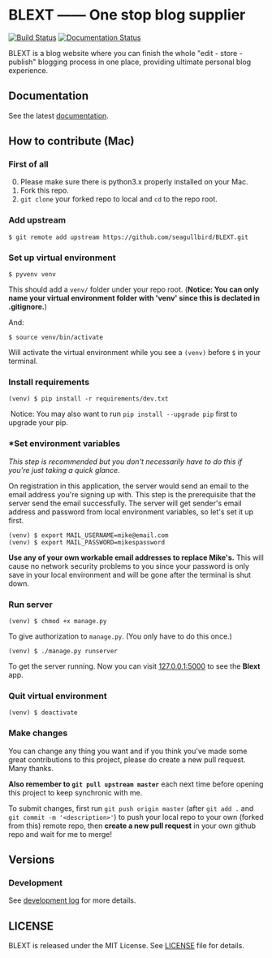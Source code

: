 # BLEXT —— One stop blog supplier

[![Build Status](https://travis-ci.org/seagullbird/BLEXT.svg?branch=master)](https://travis-ci.org/seagullbird/BLEXT)    [![Documentation Status](https://readthedocs.org/projects/blext/badge/?version=latest)](http://blext.readthedocs.io/en/latest/?badge=latest)

BLEXT is a blog website where you can finish the whole "edit - store - publish" blogging process in one place, providing ultimate personal blog experience.

## Documentation

See the latest [documentation](http://blext.readthedocs.io/en/latest/).

## How to contribute (Mac)

### First of all

0. Please make sure there is python3.x properly installed on your Mac.
1. Fork this repo.
2. `git clone` your forked repo to local and `cd` to the repo root.

### Add upstream

```shell
$ git remote add upstream https://github.com/seagullbird/BLEXT.git
```

### Set up virtual environment

```shell
$ pyvenv venv
```

This should add a `venv/` folder under your repo root.  (**Notice: You can only name your virtual environment folder with 'venv' since this is declated in .gitignore.**)

And:

```shell
$ source venv/bin/activate
```

Will activate the virtual environment while you see a `(venv)` before `$` in your terminal.

### Install requirements

```shell
(venv) $ pip install -r requirements/dev.txt
```

​	Notice: You may also want to run `pip install --upgrade pip` first to upgrade your pip.

### *Set environment variables

*This step is recommended but you don't necessarily have to do this if you're just taking a quick glance.*

On registration in this application, the server would send an email to the email address you're signing up with. This step is the prerequisite that the server send the email successfully. The server will get sender's email address and password from local environment variables, so let's set it up first.

```shell
(venv) $ export MAIL_USERNAME=mike@email.com
(venv) $ export MAIL_PASSWORD=mikespassword
```

**Use any of your own workable email addresses to replace Mike's.** This will cause no network security problems to you since  your password is only save in your local environment and will be gone after the terminal is shut down.

### Run server

```shell
(venv) $ chmod +x manage.py
```

To give authorization to `manage.py`. (You only have to do this once.)

```shell
(venv) $ ./manage.py runserver
```

To get the server running. Now you can visit [127.0.0.1:5000](http://127.0.0.1:5000) to see the **Blext** app.

### Quit virtual environment

```shell
(venv) $ deactivate
```

### Make changes

You can change any thing you want and if you think you've made some great contributions to this project, please do create a new pull request. Many thanks.

**Also remember to `git pull upstream master`** each next time before opening this project to keep synchronic with me.

To submit changes, first run `git push origin master` (after `git add .` and `git commit -m '<description>'`) to push your local repo to your own (forked from this) remote repo, then **create a new pull request** in your own github repo and wait for me to merge!

## Versions

### Development

See [development log](./dev_log.md) for more details.

## LICENSE

BLEXT is released under the MIT License. See [LICENSE](https://github.com/seagullbird/BLEXT/blob/master/LICENSE) file for details.